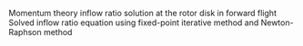 Momentum theory inflow ratio solution at the rotor disk in forward flight
Solved inflow ratio equation using fixed-point iterative method and Newton-Raphson method
